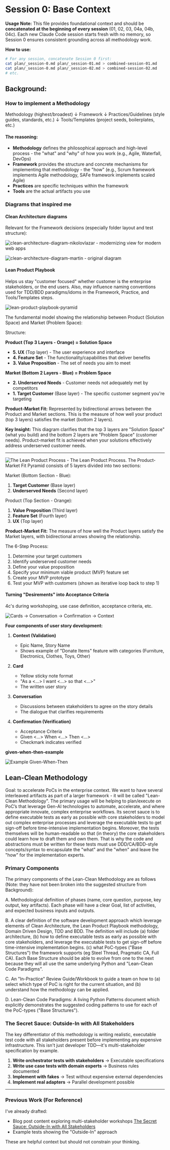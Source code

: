 # Session 0: Base Context

**Usage Note:** This file provides foundational context and should be **concatenated at the beginning of every session** (01, 02, 03, 04a, 04b, 04c). Each new Claude Code session starts fresh with no memory, so Session 0 ensures consistent grounding across all methodology work.

**How to use:**
```bash
# For any session, concatenate Session 0 first:
cat plan/_session-0.md plan/_session-01.md > combined-session-01.md
cat plan/_session-0.md plan/_session-02.md > combined-session-02.md
# etc.
```
  
## Background:

### How to implement a Methodology

Methodology (highest/broadest)
   ↓
Framework
   ↓
Practices/Guidelines (style guides, standards, etc.)
   ↓
Tools/Templates (project seeds, boilerplates, etc.)

#### The reasoning:

- **Methodology** defines the philosophical approach and high-level process - the "what" and "why" of how you work (e.g., Agile, Waterfall, DevOps)
- **Framework** provides the structure and concrete mechanisms for implementing that methodology - the "how" (e.g., Scrum framework implements Agile methodology, SAFe framework implements scaled Agile)
- **Practices** are specific techniques within the framework
- **Tools** are the actual artifacts you use

### Diagrams that inspired me

#### Clean Architecture diagrams

Relevant for the Framework decisions (especially folder layout and test structure):

![clean-architecture-diagram-nikolovlazar](/Users/ac/Code/el-besto/lean-clean-methodology/images/ca/clean-architecture-diagram-nikolovlazar.jpg) - modernizing view for modern web apps

![clean-architecture-diagram-martin](/Users/ac/Code/el-besto/lean-clean-methodology/images/ca/clean-architecture-diagram-martin.jpg) - original diagram

#### Lean Product Playbook

Helps us stay "customer focused" whether customer is the enterprise stakeholders, or the end users. Also, may influence naming conventions used for TDD/BDD paradigms/idoms in the Framework, Practice, and Tools/Templates steps.

![lean-product-playbook-pyramid](/Users/ac/Code/el-besto/lean-clean-methodology/images/lpp/lpp-pyramid-product-market-fit.png)

The fundamental model showing the relationship between Product (Solution Space) and Market (Problem Space):

Structure:

**Product (Top 3 Layers - Orange) = Solution Space**
- **5. UX** (Top layer) - The user experience and interface
- **4. Feature Set** - The functionality/capabilities that deliver benefits
- **3. Value Proposition** - The set of needs you aim to meet

**Market (Bottom 2 Layers - Blue) = Problem Space**
- **2. Underserved Needs** - Customer needs not adequately met by competitors
- **1. Target Customer** (Base layer) - The specific customer segment you're targeting

**Product-Market Fit:** Represented by bidirectional arrows between the Product and Market sections. This is the measure of how well your product (top 3 layers) satisfies the market (bottom 2 layers).

**Key Insight:** This diagram clarifies that the top 3 layers are "Solution Space" (what you build) and the bottom 2 layers are "Problem Space" (customer needs). Product-market fit is achieved when your solutions effectively address underserved customer needs.

---

![The Lean Product Process](/Users/ac/Code/el-besto/lean-clean-methodology/images/lpp/lpp-pyramid-the-process.png) - The Lean Product Process.
The Product-Market Fit Pyramid consists of 5 layers divided into two sections:

Market (Bottom Section - Blue):
1. **Target Customer** (Base layer)
2. **Underserved Needs** (Second layer)

Product (Top Section - Orange):
1. **Value Proposition** (Third layer)
2. **Feature Set** (Fourth layer)
3. **UX** (Top layer)

**Product-Market Fit:** The measure of how well the Product layers satisfy the Market layers, with bidirectional arrows showing the relationship.

The 6-Step Process:
1. Determine your target customers
2. Identify underserved customer needs
3. Define your value proposition
4. Specify your minimum viable product (MVP) feature set
5. Create your MVP prototype
6. Test your MVP with customers (shown as iterative loop back to step 1)


#### Turning "Desirements" into Acceptance Criteria
4c's during workshoping, use case definition, acceptance criteria, etc.

![Cards -> Conversation -> Confirmation -> Context](/Users/ac/Code/el-besto/lean-clean-methodology/images/acceptance-criteria/cards-conversation-confirmation-context.png)

**Four components of user story development:**

1. **Context (Validation)**
   - Epic Name, Story Name
   - Shows example of "Donate Items" feature with categories (Furniture, Electronics, Clothes, Toys, Other)

2. **Card**
   - Yellow sticky note format
   - "As a <...> I want <...> so that <...>"
   - The written user story

3. **Conversation**
   - Discussions between stakeholders to agree on the story details
   - The dialogue that clarifies requirements

4. **Confirmation (Verification)**
   - Acceptance Criteria
   - Given <...> When <...> Then <...>
   - Checkmark indicates verified

**given-when-then-example**

![Example Given-When-Then](/Users/ac/Code/el-besto/lean-clean-methodology/images/acceptance-criteria/given-when-then-acceptance-criteria.webp)


## Lean-Clean Methodology

Goal: to accelerate PoCs in the enterprise context. We want to have several interleaved artifacts as part of a larger framework - it will be called "Lean-Clean Methodology". The primary usage will be helping to plan/execute on PoC’s that leverage Gen-AI technologies to automate, accelerate, and where appropriate innovate, complex enterprise workflows. Its secret sauce is to define executable tests as early as possible with core stakeholders to model out complex enterprise processes and leverage the executable tests to get sign-off before time-intensive implementation begins.  Moreover, the tests themselves will be human-readable so that (in theory) the core stakeholders could learn how to draft them and own them. That is why the code and abstractions must be written for these tests must use DDD/CA/BDD-style concepts/syntax to encapsulate the "what" and the "when" and leave the "how" for the implementation experts.

### Primary Components
The primary components of the Lean-Clean Methodology are as follows (Note: they have not been broken into the suggested structure from Background):

A. Methodological definition of phases (name, core question, purpose, key output, key artifacts). Each phase will have a clear Goal, list of activities, and expected business inputs and outputs.

B. A clear definition of the software development approach which leverage elements of Clean Architecture, the Lean Product Playbook methodology, Domain Driven Design, TDD and BDD.  The definition will include (a) folder architecture, (b) how to define executable tests as early as possible with core stakeholders, and leverage the executable tests to get sign-off before time-intensive implementation begins. (c) what PoC-types ("Base Structures") the framework supports (eg Steel Thread, Pragmatic CA, Full CA). Each Base Structure should be able to evolve from one to the next because they will all use the same underlying Python and "Lean-Clean Code Paradigms".

C. An "In-Practice" Review Guide/Workbook to guide a team on how to (a) select which type of PoC is right for the current situation, and (b) understand how the methodology can be applied.

D. Lean-Clean Code Paradigms: A living Python Patterns document which explicitly demonstrates the suggested coding patterns to use for each of the PoC-types ("Base Structures").

### The Secret Sauce: Outside-In with All Stakeholders
The key differentiator of this methodology is writing realistic, executable test code with all stakeholders present before implementing any expensive infrastructure. This isn't just developer TDD—it's multi-stakeholder specification by example.

1. **Write orchestrator tests with stakeholders** → Executable specifications
2. **Write use case tests with domain experts** → Business rules documented
3. **Implement with fakes** → Test without expensive external dependencies
4. **Implement real adapters** → Parallel development possible


---

### Previous Work (For Reference)
I've already drafted:
- Blog post content exploring multi-stakeholder workshops [The Secret Sauce: Outside-In with All Stakeholders](/Users/ac/Code/el-besto/lean-clean-blog/wip/_wip-lean-clean-the-secret-sauce.md)
- Example tests showing the "Outside-In" approach

These are helpful context but should not constrain your thinking.

